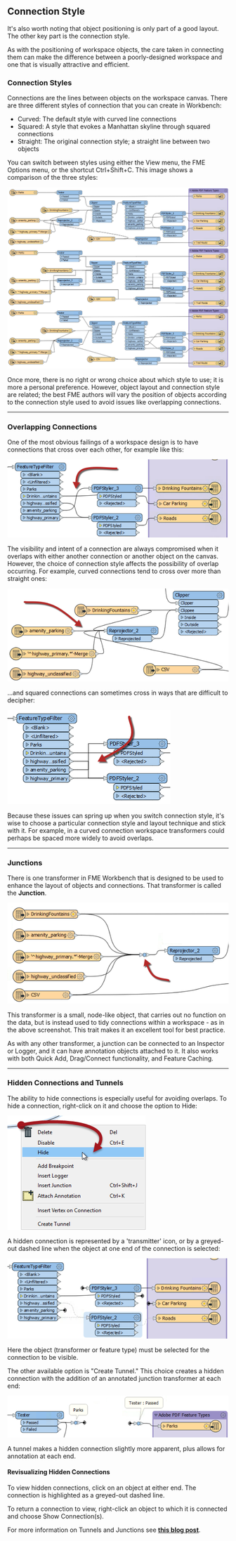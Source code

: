 ## Connection Style ##

It's also worth noting that object positioning is only part of a good layout. The other key part is the connection style.

As with the positioning of workspace objects, the care taken in connecting them can make the difference between a poorly-designed workspace and one that is visually attractive and efficient.

### Connection Styles ###

Connections are the lines between objects on the workspace canvas. There are three different styles of connection that you can create in Workbench:

- Curved: The default style with curved line connections
- Squared: A style that evokes a Manhattan skyline through squared connections
- Straight: The original connection style; a straight line between two objects

You can switch between styles using either the View menu, the FME Options menu, or the shortcut Ctrl+Shift+C. This image shows a comparison of the three styles:

![](./Images/Img5.066.ConnectionStyleComparison.png)

Once more, there is no right or wrong choice about which style to use; it is more a personal preference. However, object layout and connection style are related; the best FME authors will vary the position of objects according to the connection style used to avoid issues like overlapping connections.

---

### Overlapping Connections ###

One of the most obvious failings of a workspace design is to have connections that cross over each other, for example like this:

![](./Images/Img5.067.OverlappingConnections.png)

The visibility and intent of a connection are always compromised when it overlaps with either another connection or another object on the canvas. However, the choice of connection style affects the possibility of overlap occurring. For example, curved connections tend to cross over more than straight ones:

![](./Images/Img5.068.CrossingCurveConnections.png)

...and squared connections can sometimes cross in ways that are difficult to decipher:

![](./Images/Img5.069.ManhattanCrossing.png)

Because these issues can spring up when you switch connection style, it's wise to choose a particular connection style and layout technique and stick with it. For example, in a curved connection workspace transformers could perhaps be spaced more widely to avoid overlaps.

---

### Junctions ###

There is one transformer in FME Workbench that is designed to be used to enhance the layout of objects and connections. That transformer is called the **Junction**.

![](./Images/Img5.070.JunctionTransformers.png)

This transformer is a small, node-like object, that carries out no function on the data, but is instead used to tidy connections within a workspace - as in the above screenshot. This trait makes it an excellent tool for best practice.

As with any other transformer, a junction can be connected to an Inspector or Logger, and it can have annotation objects attached to it. It also works with both Quick Add, Drag/Connect functionality, and Feature Caching.

---

### Hidden Connections and Tunnels ###

The ability to hide connections is especially useful for avoiding overlaps. To hide a connection, right-click on it and choose the option to Hide:

![](./Images/Img5.071.HideConnection.png)

A hidden connection is represented by a 'transmitter' icon, or by a greyed-out dashed line when the object at one end of the connection is selected:

![](./Images/Img5.072.HiddenConnections.png)

Here the object (transformer or feature type) must be selected for the connection to be visible.

The other available option is "Create Tunnel." This choice creates a hidden connection with the addition of an annotated junction transformer at each end:

![](./Images/Img5.073.TunnelConnection.png)

A tunnel makes a hidden connection slightly more apparent, plus allows for annotation at each end.

#### Revisualizing Hidden Connections ####

To view hidden connections, click on an object at either end. The connection is highlighted as a greyed-out dashed line.

To return a connection to view, right-click an object to which it is connected and choose Show Connection(s).

For more information on Tunnels and Junctions see <strong><a href="http://blog.safe.com/2016/05/fmeevangelist150/">this blog post</a></strong>.
